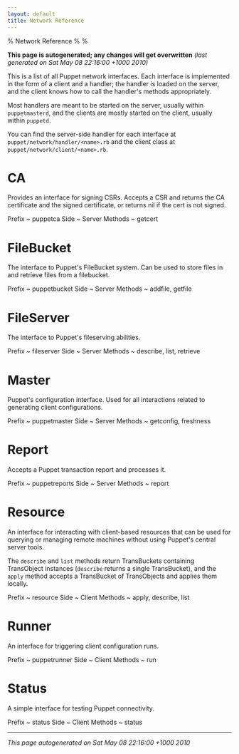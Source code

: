 ```yaml
---
layout: default
title: Network Reference
---
```


% Network Reference
% 
% 

**This page is autogenerated; any changes will get overwritten**
*(last generated on Sat May 08 22:16:00 +1000 2010)*

This is a list of all Puppet network interfaces. Each interface is
implemented in the form of a client and a handler; the handler is
loaded on the server, and the client knows how to call the
handler's methods appropriately.

Most handlers are meant to be started on the server, usually within
`puppetmasterd`, and the clients are mostly started on the client,
usually within `puppetd`.

You can find the server-side handler for each interface at
`puppet/network/handler/<name>.rb` and the client class at
`puppet/network/client/<name>.rb`.

# CA

Provides an interface for signing CSRs. Accepts a CSR and returns
the CA certificate and the signed certificate, or returns nil if
the cert is not signed.

Prefix
  ~ puppetca
Side
  ~ Server
Methods
  ~ getcert

# FileBucket

The interface to Puppet's FileBucket system. Can be used to store
files in and retrieve files from a filebucket.

Prefix
  ~ puppetbucket
Side
  ~ Server
Methods
  ~ addfile, getfile

# FileServer

The interface to Puppet's fileserving abilities.

Prefix
  ~ fileserver
Side
  ~ Server
Methods
  ~ describe, list, retrieve

# Master

Puppet's configuration interface. Used for all interactions related
to generating client configurations.

Prefix
  ~ puppetmaster
Side
  ~ Server
Methods
  ~ getconfig, freshness

# Report

Accepts a Puppet transaction report and processes it.

Prefix
  ~ puppetreports
Side
  ~ Server
Methods
  ~ report

# Resource

An interface for interacting with client-based resources that can
be used for querying or managing remote machines without using
Puppet's central server tools.

The `describe` and `list` methods return TransBuckets containing
TransObject instances (`describe` returns a single TransBucket),
and the `apply` method accepts a TransBucket of TransObjects and
applies them locally.

Prefix
  ~ resource
Side
  ~ Client
Methods
  ~ apply, describe, list

# Runner

An interface for triggering client configuration runs.

Prefix
  ~ puppetrunner
Side
  ~ Client
Methods
  ~ run

# Status

A simple interface for testing Puppet connectivity.

Prefix
  ~ status
Side
  ~ Client
Methods
  ~ status


* * * * *

*This page autogenerated on Sat May 08 22:16:00 +1000 2010*



